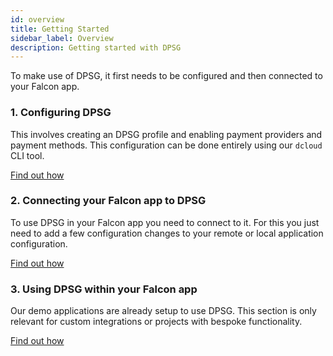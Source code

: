 ```yaml
---
id: overview
title: Getting Started
sidebar_label: Overview
description: Getting started with DPSG
---
```


To make use of DPSG, it first needs to be configured and then connected to your Falcon app.

### 1. Configuring DPSG 

This involves creating an DPSG profile and enabling payment providers and payment methods.
This configuration can be done entirely using our `dcloud` CLI tool.

[Find out how](config)

### 2. Connecting your Falcon app to DPSG

To use DPSG in your Falcon app you need to connect to it. For this you just need to add a few configuration changes to your remote or local application configuration.

[Find out how](connect)

### 3. Using DPSG within your Falcon app

Our demo applications are already setup to use DPSG. This section is only relevant for custom integrations or projects with bespoke functionality.

[Find out how](usage)
